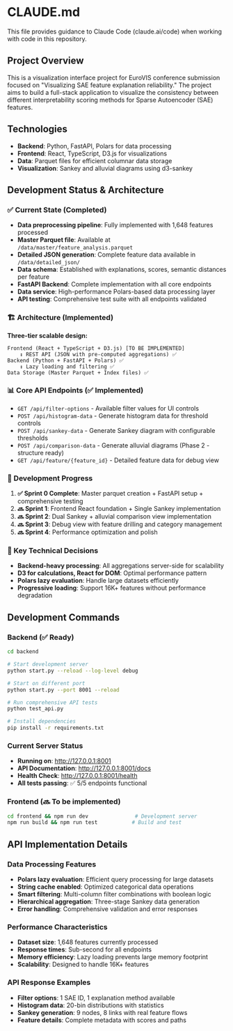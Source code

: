 # CLAUDE.md

This file provides guidance to Claude Code (claude.ai/code) when working with code in this repository.

## Project Overview

This is a visualization interface project for EuroVIS conference submission focused on "Visualizing SAE feature explanation reliability." The project aims to build a full-stack application to visualize the consistency between different interpretability scoring methods for Sparse Autoencoder (SAE) features.

## Technologies

- **Backend**: Python, FastAPI, Polars for data processing
- **Frontend**: React, TypeScript, D3.js for visualizations
- **Data**: Parquet files for efficient columnar data storage
- **Visualization**: Sankey and alluvial diagrams using d3-sankey

## Development Status & Architecture

### ✅ Current State (Completed)
- **Data preprocessing pipeline**: Fully implemented with 1,648 features processed
- **Master Parquet file**: Available at `/data/master/feature_analysis.parquet`
- **Detailed JSON generation**: Complete feature data available in `/data/detailed_json/`
- **Data schema**: Established with explanations, scores, semantic distances per feature
- **FastAPI Backend**: Complete implementation with all core endpoints
- **Data service**: High-performance Polars-based data processing layer
- **API testing**: Comprehensive test suite with all endpoints validated

### 🏗️ Architecture (Implemented)

**Three-tier scalable design:**
```
Frontend (React + TypeScript + D3.js) [TO BE IMPLEMENTED]
    ↕ REST API (JSON with pre-computed aggregations) ✅
Backend (Python + FastAPI + Polars) ✅
    ↕ Lazy loading and filtering ✅
Data Storage (Master Parquet + Index files) ✅
```

### 📊 Core API Endpoints (✅ Implemented)
- `GET /api/filter-options` - Available filter values for UI controls
- `POST /api/histogram-data` - Generate histogram data for threshold controls
- `POST /api/sankey-data` - Generate Sankey diagram with configurable thresholds
- `POST /api/comparison-data` - Generate alluvial diagrams (Phase 2 - structure ready)
- `GET /api/feature/{feature_id}` - Detailed feature data for debug view

### 🎯 Development Progress
1. **✅ Sprint 0 Complete**: Master parquet creation + FastAPI setup + comprehensive testing
2. **🔜 Sprint 1**: Frontend React foundation + Single Sankey implementation
3. **🔜 Sprint 2**: Dual Sankey + alluvial comparison view implementation
4. **🔜 Sprint 3**: Debug view with feature drilling and category management
5. **🔜 Sprint 4**: Performance optimization and polish

### 🔧 Key Technical Decisions
- **Backend-heavy processing**: All aggregations server-side for scalability
- **D3 for calculations, React for DOM**: Optimal performance pattern
- **Polars lazy evaluation**: Handle large datasets efficiently
- **Progressive loading**: Support 16K+ features without performance degradation

## Development Commands

### Backend (✅ Ready)
```bash
cd backend

# Start development server
python start.py --reload --log-level debug

# Start on different port
python start.py --port 8001 --reload

# Run comprehensive API tests
python test_api.py

# Install dependencies
pip install -r requirements.txt
```

### Current Server Status
- **Running on**: http://127.0.0.1:8001
- **API Documentation**: http://127.0.0.1:8001/docs
- **Health Check**: http://127.0.0.1:8001/health
- **All tests passing**: ✅ 5/5 endpoints functional

### Frontend (🔜 To be implemented)
```bash
cd frontend && npm run dev               # Development server
npm run build && npm run test           # Build and test
```

## API Implementation Details

### Data Processing Features
- **Polars lazy evaluation**: Efficient query processing for large datasets
- **String cache enabled**: Optimized categorical data operations
- **Smart filtering**: Multi-column filter combinations with boolean logic
- **Hierarchical aggregation**: Three-stage Sankey data generation
- **Error handling**: Comprehensive validation and error responses

### Performance Characteristics
- **Dataset size**: 1,648 features currently processed
- **Response times**: Sub-second for all endpoints
- **Memory efficiency**: Lazy loading prevents large memory footprint
- **Scalability**: Designed to handle 16K+ features

### API Response Examples
- **Filter options**: 1 SAE ID, 1 explanation method available
- **Histogram data**: 20-bin distributions with statistics
- **Sankey generation**: 9 nodes, 8 links with real feature flows
- **Feature details**: Complete metadata with scores and paths